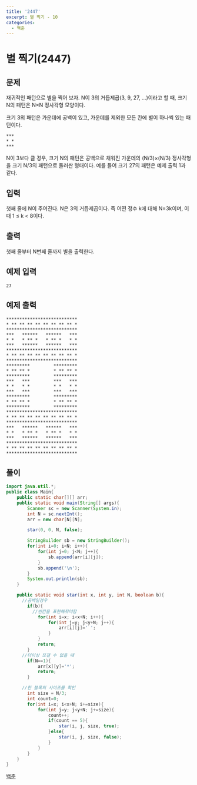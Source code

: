 ```yaml
---
title: '2447'
excerpt: 별 찍기 - 10
categories:
  - 백준
---
```


# 별 찍기\(2447\)

## 문제

재귀적인 패턴으로 별을 찍어 보자. N이 3의 거듭제곱\(3, 9, 27, ...\)이라고 할 때, 크기 N의 패턴은 N×N 정사각형 모양이다.

크기 3의 패턴은 가운데에 공백이 있고, 가운데를 제외한 모든 칸에 별이 하나씩 있는 패턴이다.

```text
***
* *
***
```

N이 3보다 클 경우, 크기 N의 패턴은 공백으로 채워진 가운데의 \(N/3\)×\(N/3\) 정사각형을 크기 N/3의 패턴으로 둘러싼 형태이다. 예를 들어 크기 27의 패턴은 예제 출력 1과 같다.

## 입력

첫째 줄에 N이 주어진다. N은 3의 거듭제곱이다. 즉 어떤 정수 k에 대해 N=3k이며, 이때 1 ≤ k &lt; 8이다.

## 출력

첫째 줄부터 N번째 줄까지 별을 출력한다.

## 예제 입력

```text
27
```

## 예제 출력

```text
***************************
* ** ** ** ** ** ** ** ** *
***************************
***   ******   ******   ***
* *   * ** *   * ** *   * *
***   ******   ******   ***
***************************
* ** ** ** ** ** ** ** ** *
***************************
*********         *********
* ** ** *         * ** ** *
*********         *********
***   ***         ***   ***
* *   * *         * *   * *
***   ***         ***   ***
*********         *********
* ** ** *         * ** ** *
*********         *********
***************************
* ** ** ** ** ** ** ** ** *
***************************
***   ******   ******   ***
* *   * ** *   * ** *   * *
***   ******   ******   ***
***************************
* ** ** ** ** ** ** ** ** *
***************************
```

## 풀이

```java
import java.util.*;
public class Main{
    public static char[][] arr;
    public static void main(String[] args){
        Scanner sc = new Scanner(System.in);
        int N = sc.nextInt();
        arr = new char[N][N];

        star(0, 0, N, false);

        StringBuilder sb = new StringBuilder();
        for(int i=0; i<N; i++){
            for(int j=0; j<N; j++){
                sb.append(arr[i][j]);
            }
            sb.append('\n');
        }
        System.out.println(sb);
    }

    public static void star(int x, int y, int N, boolean b){
      //공백일경우
        if(b){
          //빈칸을 표현해줘야함
            for(int i=x; i<x+N; i++){
                for(int j=y; j<y+N; j++){
                    arr[i][j]=' ';
                }
            }
            return;
        }
      //더이상 쪼갤 수 없을 때
        if(N==1){
            arr[x][y]='*';
            return;
        }

      //한 블록의 사이즈를 확인
        int size = N/3;
        int count=0;
        for(int i=x; i<x+N; i+=size){
            for(int j=y; j<y+N; j+=size){
                count++;
                if(count == 5){
                    star(i, j, size, true);
                }else{
                    star(i, j, size, false);
                }
            }
        }
    }
}
```

[백준](https://www.acmicpc.net/problem/2447)

